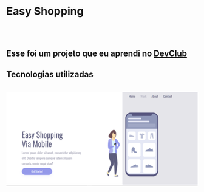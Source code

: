 <h1>Easy Shopping</h1>
<br>
<br>
<h2>Esse foi um projeto que eu aprendi no <a href="https://rodolfomori.com.br/devclub">DevClub</a></h2>

<h2>Tecnologias utilizadas</h2>
<br>

<img src="https://github.com/MarcosSantos95/easy-shopping/blob/master/img/Captura%20de%20Tela%20(8).png?raw=true"/>
